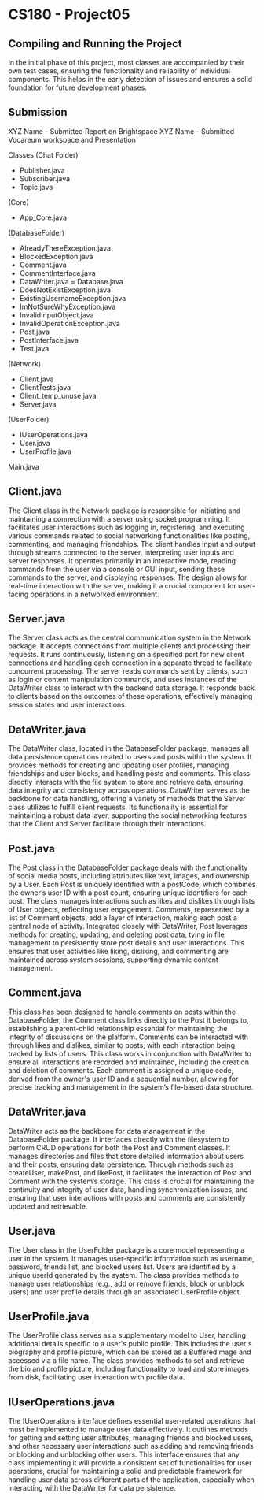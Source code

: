 # CS180 - Project05


## Compiling and Running the Project
In the initial phase of this project, most classes are accompanied by their own test cases, ensuring the functionality and reliability of individual components. This helps in the early detection of issues and ensures a solid foundation for future development phases. 


## Submission
XYZ Name - Submitted Report on Brightspace
XYZ Name - Submitted Vocareum workspace and Presentation


Classes
(Chat Folder)
- Publisher.java
- Subscriber.java
- Topic.java

(Core)
- App_Core.java

(DatabaseFolder)
- AlreadyThereException.java
- BlockedException.java
- Comment.java
- CommentInterface.java
- DataWriter.java
= Database.java
- DoesNotExistException.java
- ExistingUsernameException.java
- ImNotSureWhyException.java
- InvalidInputObject.java
- InvalidOperationException.java
- Post.java
- PostInterface.java
- Test.java
  
(Network)
- Client.java
- ClientTests.java
- Client_temp_unuse.java
- Server.java

(UserFolder)
- IUserOperations.java
- User.java
- UserProfile.java


Main.java


## Client.java
The Client class in the Network package is responsible for initiating and maintaining a connection with a server using socket programming. It facilitates user interactions such as logging in, registering, and executing various commands related to social networking functionalities like posting, commenting, and managing friendships. The client handles input and output through streams connected to the server, interpreting user inputs and server responses. It operates primarily in an interactive mode, reading commands from the user via a console or GUI input, sending these commands to the server, and displaying responses. The design allows for real-time interaction with the server, making it a crucial component for user-facing operations in a networked environment.


## Server.java
The Server class acts as the central communication system in the Network package. It accepts connections from multiple clients and processing their requests. It runs continuously, listening on a specified port for new client connections and handling each connection in a separate thread to facilitate concurrent processing. The server reads commands sent by clients, such as login or content manipulation commands, and uses instances of the DataWriter class to interact with the backend data storage. It responds back to clients based on the outcomes of these operations, effectively managing session states and user interactions. 


## DataWriter.java
The DataWriter class, located in the DatabaseFolder package, manages all data persistence operations related to users and posts within the system. It provides methods for creating and updating user profiles, managing friendships and user blocks, and handling posts and comments. This class directly interacts with the file system to store and retrieve data, ensuring data integrity and consistency across operations. DataWriter serves as the backbone for data handling, offering a variety of methods that the Server class utilizes to fulfill client requests. Its functionality is essential for maintaining a robust data layer, supporting the social networking features that the Client and Server facilitate through their interactions.


## Post.java
The Post class in the DatabaseFolder package deals with the functionality of social media posts, including attributes like text, images, and ownership by a User. Each Post is uniquely identified with a postCode, which combines the owner’s user ID with a post count, ensuring unique identifiers for each post. The class manages interactions such as likes and dislikes through lists of User objects, reflecting user engagement. Comments, represented by a list of Comment objects, add a layer of interaction, making each post a central node of activity. Integrated closely with DataWriter, Post leverages methods for creating, updating, and deleting post data, tying in file management to persistently store post details and user interactions. This ensures that user activities like liking, disliking, and commenting are maintained across system sessions, supporting dynamic content management.


## Comment.java
This class has been designed to handle comments on posts within the DatabaseFolder, the Comment class links directly to the Post it belongs to, establishing a parent-child relationship essential for maintaining the integrity of discussions on the platform. Comments can be interacted with through likes and dislikes, similar to posts, with each interaction being tracked by lists of users. This class works in conjunction with DataWriter to ensure all interactions are recorded and maintained, including the creation and deletion of comments. Each comment is assigned a unique code, derived from the owner's user ID and a sequential number, allowing for precise tracking and management in the system’s file-based data structure.


## DataWriter.java
DataWriter acts as the backbone for data management in the DatabaseFolder package. It interfaces directly with the filesystem to perform CRUD operations for both the Post and Comment classes. It manages directories and files that store detailed information about users and their posts, ensuring data persistence. Through methods such as createUser, makePost, and likePost, it facilitates the interaction of Post and Comment with the system’s storage. This class is crucial for maintaining the continuity and integrity of user data, handling synchronization issues, and ensuring that user interactions with posts and comments are consistently updated and retrievable.


## User.java
The User class in the UserFolder package is a core model representing a user in the system. It manages user-specific information such as username, password, friends list, and blocked users list. Users are identified by a unique userId generated by the system. The class provides methods to manage user relationships (e.g., add or remove friends, block or unblock users) and user profile details through an associated UserProfile object. 


## UserProfile.java
The UserProfile class serves as a supplementary model to User, handling additional details specific to a user's public profile. This includes the user's biography and profile picture, which can be stored as a BufferedImage and accessed via a file name. The class provides methods to set and retrieve the bio and profile picture, including functionality to load and store images from disk, facilitating user interaction with profile data. 


## IUserOperations.java
The IUserOperations interface defines essential user-related operations that must be implemented to manage user data effectively. It outlines methods for getting and setting user attributes, managing friends and blocked users, and other necessary user interactions such as adding and removing friends or blocking and unblocking other users. This interface ensures that any class implementing it will provide a consistent set of functionalities for user operations, crucial for maintaining a solid and predictable framework for handling user data across different parts of the application, especially when interacting with the DataWriter for data persistence.
